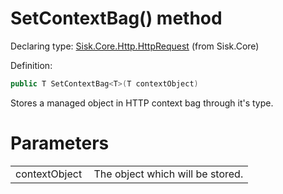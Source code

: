 <!--

Copyrights 2023 Sisk Framework - CypherPotato
Published under MIT license

!!! DO NOT EDIT THIS FILE !!!
This file was generated by a tool in the Sisk package. To edit the information in this documentation,
edit the XML documentation present in the Sisk source code.

-->


# SetContextBag() method

Declaring type: [Sisk.Core.Http.HttpRequest](/read?q=/contents/spec/Sisk.Core.Http.HttpRequest.md) (from Sisk.Core)


Definition:

```cs
public T SetContextBag<T>(T contextObject)
```

Stores a managed object in HTTP context bag through it's type.


# Parameters

<table>
    <tbody>
<tr>
    <td width="33%">contextObject</td>
    <td>The object which will be stored.</td>
</tr>
    </tbody>
</table>

